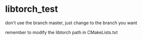 # libtorch_test
don't use the branch master, just change to the branch you want

remember to modify the libtorch path in CMakeLists.txt
